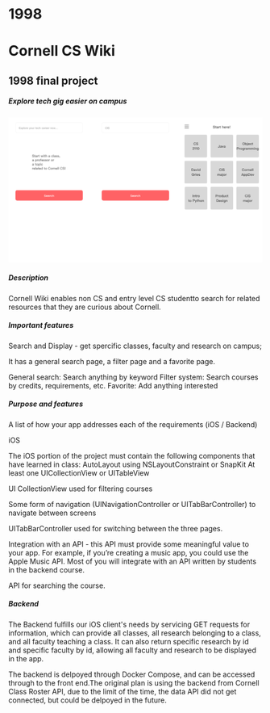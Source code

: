 # 1998
# Cornell CS Wiki
## 1998 final project

##### Explore tech gig easier on campus

![Image description](1234.png)

##### Description

Cornell Wiki enables non CS and entry level CS studentto search for related resources
that they are curious about Cornell.

##### Important features

Search and Display - get spercific classes, faculty and research on campus;

It has a general search page, a filter page and a favorite page.

General search: Search anything by keyword
Filter system: Search courses by credits, requirements, etc.
Favorite: Add anything interested

##### Purpose and features

A list of how your app addresses each of the requirements (iOS / Backend)

iOS

The iOS portion of the project must contain the following components that have learned in class:
AutoLayout using NSLayoutConstraint or SnapKit
At least one UICollectionView or UITableView

UI CollectionView used for filtering courses

Some form of navigation (UINavigationController or UITabBarController) to navigate between screens

UITabBarController used for switching between the three pages.

Integration with an API - this API must provide some meaningful value to your app. For example, if you’re creating a music app, you could use the Apple Music API. Most of you will integrate with an API written by students in the backend course.

API for searching the course.

##### Backend

The Backend fulfills our iOS client's needs by servicing GET requests for information, which can provide all classes, all research belonging to a class, and all faculty teaching a class. It can also return specific research by id and specific faculty by id, allowing all faculty and research to be displayed in the app.

The backend is delpoyed through Docker Compose, and can be accessed through to the front end.The original plan is using the backend from Cornell Class Roster API, due to the limit of the time, the data API did not get connected, but could be delpoyed in the future. 


